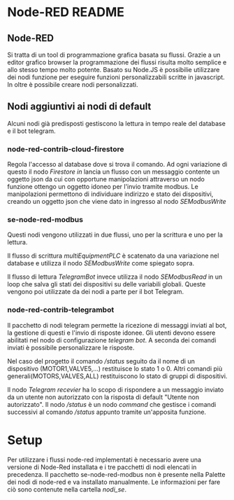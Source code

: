 # Node-RED README

## Node-RED

Si tratta di un tool di programmazione grafica basata su flussi. Grazie a un editor grafico browser la programmazione dei flussi risulta molto semplice e allo stesso tempo molto potente. Basato su Node.JS è possibilie utilizzare dei nodi funzione per eseguire funzioni personalizzabili scritte in javascript.
In oltre è possibile creare nodi personalizzati.


## Nodi aggiuntivi ai nodi di default

Alcuni nodi già predisposti gestiscono la lettura in tempo reale del database e il bot telegram. 

### node-red-contrib-cloud-firestore

Regola l'accesso al database dove si trova il comando. Ad ogni variazione di questo il nodo *Firestore in* lancia un flusso con un messaggio contente un oggetto json da cui con opportune manipolazioni attraverso un nodo funzione ottengo un oggetto idoneo per l'invio tramite modbus. Le manipolazioni permettono di individuare indirizzo e stato dei dispositivi, creando un oggetto json che viene dato in ingresso al nodo *SEModbusWrite*

### se-node-red-modbus

Questi nodi vengono utilizzati in due flussi, uno per la scrittura e uno per la lettura.

Il flusso di scrittura *multiEquipmentPLC* è scatenato da una variazione nel database e utilizza il nodo *SEModbusWrite* come spiegato sopra.

Il flusso di lettura *TelegramBot* invece utilizza il nodo *SEModbusRead* in un loop che salva gli stati dei dispositivi su delle variabili globali. Queste vengono poi utilizzate da dei nodi a parte per il bot Telegram.

### node-red-contrib-telegrambot

Il pacchetto di nodi telegram permette la ricezione di messaggi inviati al bot, la gestione di questi e l'invio di risposte idonee. Gli utenti devono essere abilitati nel nodo di configurazione *telegram bot*. A seconda dei comandi inviati è possibile personalizzare le risposte.

Nel caso del progetto il comando */status* seguito da il nome di un dispositivo (MOTOR1,VALVE5,...) restituisce lo stato 1 o 0. Altri comandi più generali(MOTORS,VALVES,ALL) restituiscono lo stato di gruppi di dispositivi.

Il nodo *Telegram recevier* ha lo scopo di rispondere a un messaggio inviato da un utente non autorizzato con la risposta di default "Utente non autorizzato". Il nodo */status* è un nodo *command* che gestisce i comandi successivi al comando */status* appunto tramite un'apposita funzione.

# Setup

Per utilizzare i flussi node-red implementati è necessario avere una versione di Node-Red installata e i tre pacchetti di nodi elencati in precedenza. Il pacchetto se-node-red-modbus non è presente nella Palette dei nodi di node-red e va installato manualmente. Le informazioni per fare ciò sono contenute nella cartella *nodi_se*.